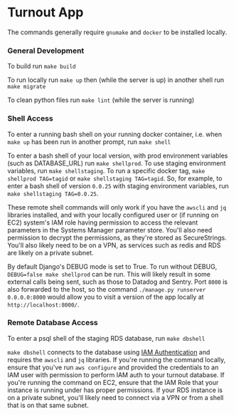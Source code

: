 # Turnout App

The commands generally require `gnumake` and `docker` to be installed locally.


### General Development

To build run `make build`

To run locally run `make up` then (while the server is up) in another shell run `make migrate`

To clean python files run `make lint` (while the server is running)


### Shell Access

To enter a running bash shell on your running docker container, i.e. when `make up` has been run in
another prompt, run `make shell`

To enter a bash shell of your local version, with prod environment variables (such as DATABASE_URL)
run `make shellprod`. To use staging environment variables, run `make shellstaging`. To run a
specific docker tag, `make shellprod TAG=tagid` or `make shellstaging TAG=tagid`. So, for example,
to enter a bash shell of version `0.0.25` with staging environment variables, run
`make shellstaging TAG=0.0.25`.

These remote shell commands will only work if you have the `awscli` and `jq` libraries installed,
and with your locally configured user or (if running on EC2) system's IAM role having permission to
access the relevant parameters in the Systems Manager parameter store. You'll also need permission
to decrypt the permissions, as they're stored as SecureStrings. You'll also likely need to be on a
VPN, as services such as redis and RDS are likely on a private subnet.

By default Django's DEBUG mode is set to True. To run without DEBUG, `DEBUG=false make shellprod`
can be run. This will likely result in some external calls being sent, such as those to Datadog
and Sentry. Port `8000` is also forwarded to the host, so the command
`./manage.py runserver 0.0.0.0:8000` would allow you to visit a version of the app locally at
`http://localhost:8000/`.


### Remote Database Access

To enter a psql shell of the staging RDS database, run `make dbshell`

`make dbshell` connects to the database using [IAM Authentication](https://docs.aws.amazon.com/AmazonRDS/latest/UserGuide/UsingWithRDS.IAMDBAuth.Connecting.AWSCLI.PostgreSQL.html)
and requires the `awscli` and `jq` libraries. If you're running the command locally, ensure that
you've run `aws configure` and provided the credentials to an IAM user with permission to perform
IAM auth to your turnout database. If you're running the command on EC2, ensure that the IAM Role
that your instance is running under has proper permissions. If your RDS instance is on a private
subnet, you'll likely need to connect via a VPN or from a shell that is on that same subnet.
